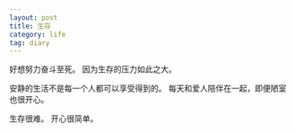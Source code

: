 ```yaml
---
layout: post
title: 生存
category: life
tag: diary
---
```



好想努力奋斗至死。
因为生存的压力如此之大。

安静的生活不是每一个人都可以享受得到的。
每天和爱人陪伴在一起，即便陋室也很开心。

生存很难。
开心很简单。
